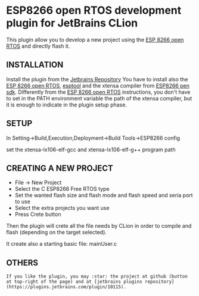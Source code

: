 ESP8266 open RTOS  development plugin for JetBrains CLion
====

This plugin allow you to develop a new project using the [ESP 8266 open RTOS](https://github.com/SuperHouse/esp-open-rtos) and directly flash it.


INSTALLATION
---
Install the plugin from the [Jetbrains Repository](https://plugins.jetbrains.com/plugin)
You have to install also the [ESP 8266 open RTOS](https://github.com/SuperHouse/esp-open-rtos), [esptool](https://github.com/espressif/esptool) and the xtensa compiler from [ESP8266 pen sdk](https://github.com/pfalcon/esp-open-sdk/).
Differently from the  [ESP 8266 open RTOS](https://github.com/SuperHouse/esp-open-rtos) instructions, you don't have to set in the PATH environment variable the path of the xtensa compiler, but it is enough to indicate in the plugin setup phase.


SETUP
---

In
Setting->Build,Execution,Deployment->Build Tools->ESP8266 config 

set the xtensa-lx106-elf-gcc and xtensa-lx106-elf-g++ program path


CREATING A NEW PROJECT
---
 * File -> New Project
 * Select the C ESP8266 Free RTOS type
 * Set the wanted flash size and flash mode and flash speed and seria port to use
 * Select the extra projects you want use
 * Press Crete button
 
Then the plugin will crete all the file needs by CLion in order to compile and flash (depending on the target selected).

It create also a starting basic file: mainUser.c

OTHERS
---
    If you like the plugin, you may :star: the project at github (button at top-right of the page) and at [jetbrains plugins repository](https://plugins.jetbrains.com/plugin/10115).



